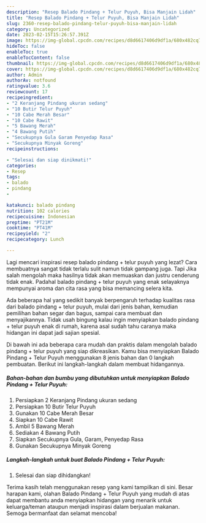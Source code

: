 ```yaml
---
description: "Resep Balado Pindang + Telur Puyuh, Bisa Manjain Lidah"
title: "Resep Balado Pindang + Telur Puyuh, Bisa Manjain Lidah"
slug: 2360-resep-balado-pindang-telur-puyuh-bisa-manjain-lidah
category: Uncategorized
date: 2023-02-15T15:26:57.391Z
image: https://img-global.cpcdn.com/recipes/d8d6617406d9df1a/680x482cq70/balado-pindang-telur-puyuh-foto-resep-utama.jpg
hideToc: false
enableToc: true
enableTocContent: false
thumbnail: https://img-global.cpcdn.com/recipes/d8d6617406d9df1a/680x482cq70/balado-pindang-telur-puyuh-foto-resep-utama.jpg
cover: https://img-global.cpcdn.com/recipes/d8d6617406d9df1a/680x482cq70/balado-pindang-telur-puyuh-foto-resep-utama.jpg
author: Admin
authorAv: notfound
ratingvalue: 3.6
reviewcount: 17
recipeingredient:
- "2 Keranjang Pindang ukuran sedang"
- "10 Butir Telur Puyuh"
- "10 Cabe Merah Besar"
- "10 Cabe Rawit"
- "5 Bawang Merah"
- "4 Bawang Putih"
- "Secukupnya Gula Garam Penyedap Rasa"
- "Secukupnya Minyak Goreng"
recipeinstructions:

- "Selesai dan siap dinikmati!"
categories:
- Resep
tags:
- balado
- pindang
- 

katakunci: balado pindang  
nutrition: 102 calories
recipecuisine: Indonesian
preptime: "PT21M"
cooktime: "PT41M"
recipeyield: "2"
recipecategory: Lunch

---
```



Lagi mencari inspirasi resep balado pindang + telur puyuh yang lezat? Cara membuatnya sangat tidak terlalu sulit namun tidak gampang juga. Tapi Jika salah mengolah maka hasilnya tidak akan memuaskan dan justru cenderung tidak enak. Padahal balado pindang + telur puyuh yang enak selayaknya mempunyai aroma dan cita rasa yang bisa memancing selera kita.


Ada beberapa hal yang sedikit banyak berpengaruh terhadap kualitas rasa dari balado pindang + telur puyuh, mulai dari jenis bahan, kemudian pemilihan bahan segar dan bagus, sampai cara membuat dan menyajikannya. Tidak usah bingung kalau ingin menyiapkan balado pindang + telur puyuh enak di rumah, karena asal sudah tahu caranya maka hidangan ini dapat jadi sajian spesial.




Di bawah ini ada beberapa cara mudah dan praktis dalam mengolah balado pindang + telur puyuh yang siap dikreasikan. Kamu bisa menyiapkan Balado Pindang + Telur Puyuh menggunakan 8 jenis bahan dan 0 langkah pembuatan. Berikut ini langkah-langkah dalam membuat hidangannya.

<!--inarticleads1-->

##### Bahan-bahan dan bumbu yang dibutuhkan untuk menyiapkan Balado Pindang + Telur Puyuh:

1. Persiapkan 2 Keranjang Pindang ukuran sedang
1. Persiapkan 10 Butir Telur Puyuh
1. Gunakan 10 Cabe Merah Besar
1. Siapkan 10 Cabe Rawit
1. Ambil 5 Bawang Merah
1. Sediakan 4 Bawang Putih
1. Siapkan Secukupnya Gula, Garam, Penyedap Rasa
1. Gunakan Secukupnya Minyak Goreng




<!--inarticleads2-->

##### Langkah-langkah untuk buat Balado Pindang + Telur Puyuh:


1. Selesai dan siap dihidangkan!



Terima kasih telah menggunakan resep yang kami tampilkan di sini. Besar harapan kami, olahan Balado Pindang + Telur Puyuh yang mudah di atas dapat membantu anda menyiapkan hidangan yang menarik untuk keluarga/teman ataupun menjadi inspirasi dalam berjualan makanan. Semoga bermanfaat dan selamat mencoba!
